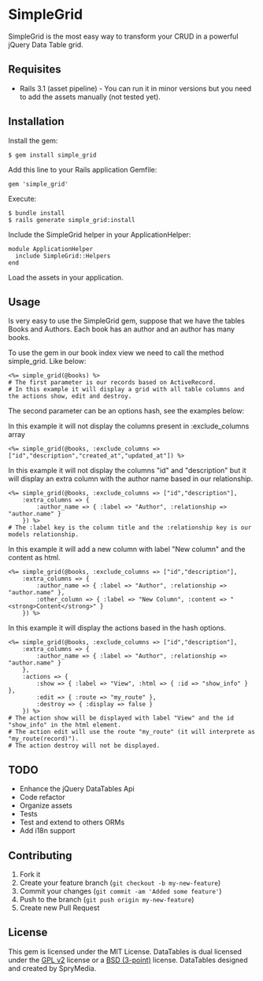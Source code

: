 # SimpleGrid

SimpleGrid is the most easy way to transform your CRUD in a powerful jQuery Data Table grid.

## Requisites

* Rails 3.1 (asset pipeline) - You can run it in minor versions but you need to add the assets manually (not tested yet).

## Installation

Install the gem:

	$ gem install simple_grid

Add this line to your Rails application Gemfile:

	gem 'simple_grid'

Execute:

	$ bundle install
	$ rails generate simple_grid:install

Include the SimpleGrid helper in your ApplicationHelper:

	module ApplicationHelper
	  include SimpleGrid::Helpers
	end
		
Load the assets in your application.

## Usage

Is very easy to use the SimpleGrid gem, suppose that we have the tables Books and Authors. Each book has an author and an author has many books.

To use the gem in our book index view we need to call the method simple_grid. Like below:
		
	<%= simple_grid(@books) %>
	# The first parameter is our records based on ActiveRecord.
	# In this example it will display a grid with all table columns and the actions show, edit and destroy.

The second parameter can be an options hash, see the examples below:

In this example it will not display the columns present in :exclude_columns array

	<%= simple_grid(@books, :exclude_columns => ["id","description","created_at","updated_at"]) %>

In this example it will not display the columns "id" and "description" but it will display an extra column with the author name based in our relationship.

	<%= simple_grid(@books, :exclude_columns => ["id","description"],
		:extra_columns => {
			:author_name => { :label => "Author", :relationship => "author.name" }
		}) %>
	# The :label key is the column title and the :relationship key is our models relationship.

In this example it will add a new column with label "New column" and the content as html.

	<%= simple_grid(@books, :exclude_columns => ["id","description"],
		:extra_columns => {
			:author_name => { :label => "Author", :relationship => "author.name" },
			:other_column => { :label => "New Column", :content => "<strong>Content</strong>" }
		}) %>

In this example it will display the actions based in the hash options.

	<%= simple_grid(@books, :exclude_columns => ["id","description"],
		:extra_columns => {
			:author_name => { :label => "Author", :relationship => "author.name" }
		},
		:actions => {
			:show => { :label => "View", :html => { :id => "show_info" } },
			:edit => { :route => "my_route" },
			:destroy => { :display => false }
		}) %>
	# The action show will be displayed with label "View" and the id "show_info" in the html element.
	# The action edit will use the route "my_route" (it will interprete as "my_route(record)").
	# The action destroy will not be displayed.

## TODO

* Enhance the jQuery DataTables Api
* Code refactor
* Organize assets
* Tests
* Test and extend to others ORMs
* Add i18n support

## Contributing

1. Fork it
2. Create your feature branch (`git checkout -b my-new-feature`)
3. Commit your changes (`git commit -am 'Added some feature'`)
4. Push to the branch (`git push origin my-new-feature`)
5. Create new Pull Request

## License

This gem is licensed under the MIT License.
DataTables is dual licensed under the [GPL v2](http://datatables.net/license_gpl2) license or a [BSD (3-point)](http://datatables.net/license_bsd) license.
DataTables designed and created by SpryMedia.